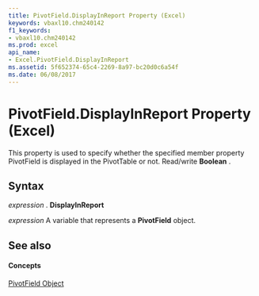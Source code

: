```yaml
---
title: PivotField.DisplayInReport Property (Excel)
keywords: vbaxl10.chm240142
f1_keywords:
- vbaxl10.chm240142
ms.prod: excel
api_name:
- Excel.PivotField.DisplayInReport
ms.assetid: 5f652374-65c4-2269-8a97-bc20d0c6a54f
ms.date: 06/08/2017
---
```



# PivotField.DisplayInReport Property (Excel)

This property is used to specify whether the specified member property PivotField is displayed in the PivotTable or not. Read/write  **Boolean** .


## Syntax

 _expression_ . **DisplayInReport**

 _expression_ A variable that represents a **PivotField** object.


## See also


#### Concepts


[PivotField Object](pivotfield-object-excel.md)

